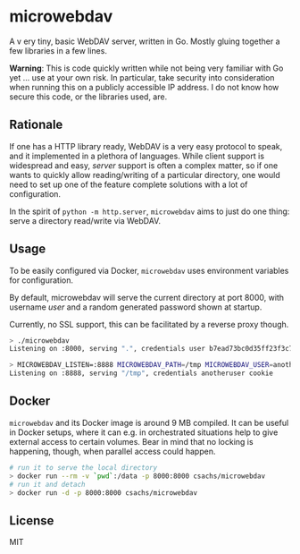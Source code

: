 # microwebdav

A v ery tiny, basic WebDAV server, written in Go. Mostly gluing together a few libraries in a few lines.

**Warning**: This is code quickly written while not being very familiar with Go yet ... use at your own risk. In particular, take security into consideration when running this on a publicly accessible IP address. I do not know how secure this code, or the libraries used, are.

## Rationale

If one has a HTTP library ready, WebDAV is a very easy protocol to speak, and it implemented in a plethora of languages.
While client support is widespread and easy, *server* support is often a complex matter, so if one wants to quickly
allow reading/writing of a particular directory, one would need to set up one of the feature complete solutions with
a lot of configuration.

In the spirit of `python -m http.server`, `microwebdav` aims to just do one thing: serve a directory read/write via WebDAV.

## Usage

To be easily configured via Docker, `microwebdav` uses environment variables for configuration.

By default, microwebdav will serve the current directory at port 8000, with username *user* and a random generated password shown at startup.

Currently, no SSL support, this can be facilitated by a reverse proxy though.

```bash
> ./microwebdav 
Listening on :8000, serving ".", credentials user b7ead73bc0d35ff23f3c7196a9173be7d2053a246b7849468aa2d325e07269c9

> MICROWEBDAV_LISTEN=:8888 MICROWEBDAV_PATH=/tmp MICROWEBDAV_USER=anotheruser MICROWEBDAV_PASS=cookie ./microwebdav
Listening on :8888, serving "/tmp", credentials anotheruser cookie
```


## Docker

`microwebdav` and its Docker image is around 9 MB compiled. It can be useful in Docker setups, where it can e.g. in orchestrated situations help to give external access to certain volumes. Bear in mind that no locking is happening, though, when parallel access could happen.

```bash
# run it to serve the local directory 
> docker run --rm -v `pwd`:/data -p 8000:8000 csachs/microwebdav
# run it and detach
> docker run -d -p 8000:8000 csachs/microwebdav
```

## License

MIT